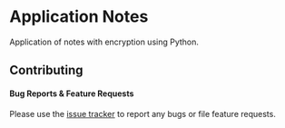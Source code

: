 # Application Notes

Application of notes with encryption using Python.


## Contributing

#### Bug Reports & Feature Requests

Please use the [issue tracker](https://github.com/ronalruiiz/toolnotes/issues) to report any bugs or file feature requests.

